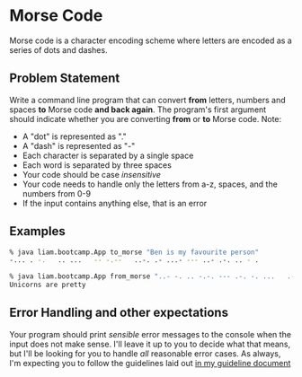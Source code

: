 # Morse Code

Morse code is a character encoding scheme where letters are encoded as a series of dots and dashes.

## Problem Statement

Write a command line program that can convert **from** letters, numbers and spaces **to** Morse code **and back again**. The program's first argument should indicate whether you are converting **from** or **to** Morse code. Note:

- A "dot" is represented as "."
- A "dash" is represented as "-"
- Each character is separated by a single space
- Each word is separated by three spaces
- Your code should be case *insensitive*
- Your code needs to handle only the letters from a-z, spaces, and the numbers from 0-9
- If the input contains anything else, that is an error

## Examples

```bash
% java liam.bootcamp.App to_morse "Ben is my favourite person"
-... . -.   .. ...   -- -.--   ..-. .- ...- --- ..- .-. .. - .
```

```bash
% java liam.bootcamp.App from_morse "..- -. .. -.-. --- .-. -. ...   .- .-. .   .--. .-. . - - -.--"
Unicorns are pretty
```

## Error Handling and other expectations

Your program should print *sensible* error messages to the console when the input does not make sense. I'll leave it up to you to decide what that means, but I'll be looking for you to handle *all* reasonable error cases. As always, I'm expecting you to follow the guidelines laid out [in my guideline document](../what-im-looking-for.md)

